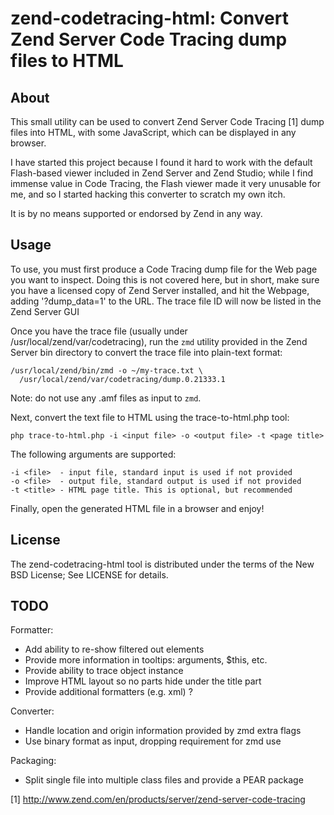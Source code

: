zend-codetracing-html: Convert Zend Server Code Tracing dump files to HTML
===============================================================================

About
-----
This small utility can be used to convert Zend Server Code Tracing [1] dump 
files into HTML, with some JavaScript, which can be displayed in any browser.

I have started this project because I found it hard to work with the default 
Flash-based viewer included in Zend Server and Zend Studio; while I find 
immense value in Code Tracing, the Flash viewer made it very unusable for me,
and so I started hacking this converter to scratch my own itch. 

It is by no means supported or endorsed by Zend in any way.


Usage
-----
To use, you must first produce a Code Tracing dump file for the Web page you
want to inspect. Doing this is not covered here, but in short, make sure you 
have a licensed copy of Zend Server installed, and hit the Webpage, adding 
'?dump\_data=1' to the URL. The trace file ID will now be listed in the Zend
Server GUI

Once you have the trace file (usually under /usr/local/zend/var/codetracing),
run the `zmd` utility provided in the Zend Server bin directory to convert
the trace file into plain-text format: 

    /usr/local/zend/bin/zmd -o ~/my-trace.txt \
      /usr/local/zend/var/codetracing/dump.0.21333.1

Note: do not use any .amf files as input to `zmd`. 

Next, convert the text file to HTML using the trace-to-html.php tool:

    php trace-to-html.php -i <input file> -o <output file> -t <page title>

The following arguments are supported:

    -i <file>  - input file, standard input is used if not provided
    -o <file>  - output file, standard output is used if not provided
    -t <title> - HTML page title. This is optional, but recommended

Finally, open the generated HTML file in a browser and enjoy!


License
-------
The zend-codetracing-html tool is distributed under the terms of the New BSD
License; See LICENSE for details. 




TODO
----

Formatter:
 - Add ability to re-show filtered out elements
 - Provide more information in tooltips: arguments, $this, etc.
 - Provide ability to trace object instance 
 - Improve HTML layout so no parts hide under the title part
 - Provide additional formatters (e.g. xml) ?

Converter: 
 - Handle location and origin information provided by zmd extra flags
 - Use binary format as input, dropping requirement for zmd use

Packaging:
 - Split single file into multiple class files and provide a PEAR package


[1] http://www.zend.com/en/products/server/zend-server-code-tracing

